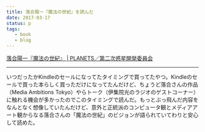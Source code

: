 ```yaml
---
title: 落合陽一『魔法の世紀』を読んだ
date: 2017-03-17
status: p
tags:
   - book
   - blog
---
```


[落合陽一『魔法の世紀』 \| PLANETS／第二次惑星開発委員会](http://wakusei2nd.com/series/2707/)

---

いつだったかKindleのセールになってたタイミングで買ってたやつ。Kindleのセールで買った本らしく買っただけになってたんだけど、ちょうど落合さんの作品（Media Ambitions Tokyo）やらトーク（伊集院光のラジオのゲストコーナー）に触れる機会が多かったのでこのタイミングで読んだ。もっとぶっ飛んだ内容をなんとなく想像していたんだけど、意外と正統派のコンピュータ観とメディアアート観からなる落合さんの「魔法の世紀」のビジョンが語られていてわりと安心して読めた。
